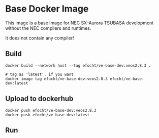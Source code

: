 # Base Docker Image

This image is a base image for NEC SX-Aurora TSUBASA development
without the NEC compilers and runtimes.

It does not contain any compiler!

## Build

```
docker build --network host --tag efocht/ve-base-dev:veos2.8.3 .

# tag as 'latest', if you want
docker image tag efocht/ve-base-dev:veos2.8.3 efocht/ve-base-dev:latest
```

## Upload to dockerhub
```
docker push efocht/ve-base-dev:veos2.8.3
docker push efocht/ve-base-dev:latest
```

## Run


